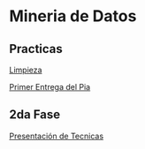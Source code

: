 # Mineria de Datos

## Practicas

[Limpieza](https://github.com/AlbertoSO324/Mineria_Datos/blob/32b864a540abe797099f221444b54b27d2d7a330/Ej_Limpieza_Equipo11.ipynb)

[Primer Entrega del Pia](https://github.com/HectorENP/Mineria-de-Datos-003/blob/main/Avance1_PIA_Equipo11.ipynb)
## 2da Fase

[Presentación de Tecnicas](https://github.com/AlbertoSO324/Mineria_Datos/blob/944a6c7be93105eb08776d1618eb6e9d1eeccd3d/Detecci%C3%B3n-de-outliers.pdf)

